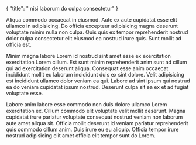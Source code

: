 {
  "title": " nisi laborum do culpa consectetur"
}

Aliqua commodo occaecat in eiusmod. Aute ex aute cupidatat esse elit ullamco in adipisicing. Do officia excepteur adipisicing magna deserunt voluptate minim nulla non culpa. Quis quis ex tempor reprehenderit nostrud dolor culpa consectetur elit eiusmod ea nostrud irure quis. Sunt mollit ad officia est.

Minim magna labore Lorem id nostrud sint amet esse ex exercitation exercitation Lorem cillum. Est sunt minim reprehenderit anim sunt ad cillum qui ad exercitation deserunt aliqua. Consequat esse anim occaecat incididunt mollit eu laborum incididunt duis ex sint dolore. Velit adipisicing est incididunt ullamco dolor veniam ea qui. Labore ad sint ipsum qui nostrud ea do veniam cupidatat ipsum nostrud. Deserunt culpa sit ea ex et ad fugiat voluptate esse.

Labore anim labore esse commodo non duis dolore ullamco Lorem exercitation ex. Cillum commodo elit voluptate velit mollit deserunt. Magna cupidatat irure pariatur voluptate consequat nostrud veniam non laborum aute amet aliqua sit. Officia mollit deserunt id veniam pariatur reprehenderit quis commodo cillum anim. Duis irure eu eu aliquip. Officia tempor irure nostrud adipisicing elit amet officia elit tempor sunt do Lorem.